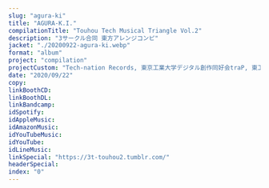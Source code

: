 ```yaml
---
slug: "agura-ki"
title: "AGURA-K.I."
compilationTitle: "Touhou Tech Musical Triangle Vol.2"
description: "3サークル合同 東方アレンジコンピ"
jacket: "./20200922-agura-ki.webp"
format: "album"
project: "compilation"
projectCustom: "Tech-nation Records, 東京工業大学デジタル創作同好会traP, 東工プロジェクト"
date: "2020/09/22"
copy:
linkBoothCD:
linkBoothDL:
linkBandcamp:
idSpotify:
idAppleMusic:
idAmazonMusic:
idYouTubeMusic:
idYouTube:
idLineMusic:
linkSpecial: "https://3t-touhou2.tumblr.com/"
headerSpecial:
index: "0"
---
```

